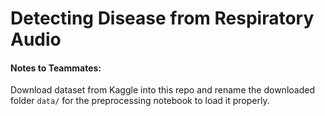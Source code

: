 # Detecting Disease from Respiratory Audio

#### Notes to Teammates:
Download dataset from Kaggle into this repo and rename the downloaded folder ``data/`` for the preprocessing notebook to load it properly.